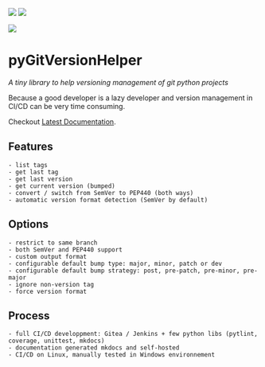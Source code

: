 ![](https://chacha.ddns.net/jenkins/buildStatus/icon?subject=jenkins-unittest&job={{repository}}-{{branch}})
![](https://chacha.ddns.net/jenkins/buildStatus/icon?subject=licence&status=CC%20BY-NC-SA%204.0&color=blue)

![](docs-static/Library.jpg)

# pyGitVersionHelper

_A tiny library to help versioning management of git python projects_ 

Because a good developer is a lazy developer and version management in CI/CD can be very time consuming.


Checkout [Latest Documentation](https://chacha.ddns.net/mkdocs-web/chacha/pygitversionhelper/{{branch}}/latest/).

## Features
    - list tags
    - get last tag 
    - get last version
    - get current version (bumped)
    - convert / switch from SemVer to PEP440 (both ways)
    - automatic version format detection (SemVer by default)
    
## Options
    - restrict to same branch
    - both SemVer and PEP440 support
    - custom output format
    - configurable default bump type: major, minor, patch or dev
    - configurable default bump strategy: post, pre-patch, pre-minor, pre-major
    - ignore non-version tag
    - force version format

## Process
    - full CI/CD developpment: Gitea / Jenkins + few python libs (pytlint, coverage, unittest, mkdocs)
    - documentation generated mkdocs and self-hosted
    - CI/CD on Linux, manually tested in Windows environnement
